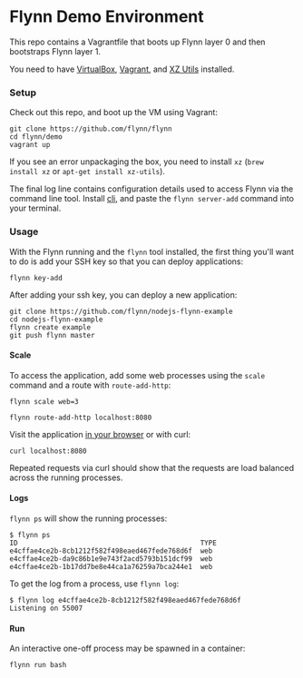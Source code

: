 # Flynn Demo Environment

This repo contains a Vagrantfile that boots up Flynn layer 0 and then bootstraps
Flynn layer 1.

You need to have [VirtualBox](https://www.virtualbox.org/),
[Vagrant](http://www.vagrantup.com/), and [XZ Utils](http://tukaani.org/xz/)
installed.

### Setup

Check out this repo, and boot up the VM using Vagrant:

```text
git clone https://github.com/flynn/flynn
cd flynn/demo
vagrant up
```

If you see an error unpackaging the box, you need to install `xz` (`brew install
xz` or `apt-get install xz-utils`).

The final log line contains configuration details used to access Flynn via the
command line tool. Install [cli](/cli), and
paste the `flynn server-add` command into your terminal.

### Usage

With the Flynn running and the `flynn` tool installed, the first thing you'll
want to do is add your SSH key so that you can deploy applications:

```text
flynn key-add
```

After adding your ssh key, you can deploy a new application:

```text
git clone https://github.com/flynn/nodejs-flynn-example
cd nodejs-flynn-example
flynn create example
git push flynn master
```

#### Scale

To access the application, add some web processes using the `scale`
command and a route with `route-add-http`:

```text
flynn scale web=3

flynn route-add-http localhost:8080
```

Visit the application [in your browser](http://localhost:8080) or with curl:

```text
curl localhost:8080
```

Repeated requests via curl should show that the requests are load balanced
across the running processes.

#### Logs

`flynn ps` will show the running processes:

```text
$ flynn ps
ID                                             TYPE
e4cffae4ce2b-8cb1212f582f498eaed467fede768d6f  web
e4cffae4ce2b-da9c86b1e9e743f2acd5793b151dcf99  web
e4cffae4ce2b-1b17dd7be8e44ca1a76259a7bca244e1  web
```

To get the log from a process, use `flynn log`:

```text
$ flynn log e4cffae4ce2b-8cb1212f582f498eaed467fede768d6f
Listening on 55007
```

#### Run

An interactive one-off process may be spawned in a container:

```text
flynn run bash
```
